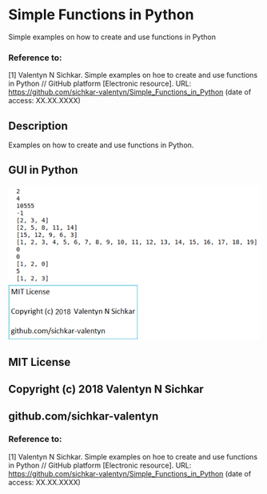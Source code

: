# Simple Functions in Python
Simple examples on how to create and use functions in Python

### Reference to:
[1] Valentyn N Sichkar. Simple examples on hoe to create and use functions in Python // GitHub platform [Electronic resource]. URL: https://github.com/sichkar-valentyn/Simple_Functions_in_Python (date of access: XX.XX.XXXX)

## Description
Examples on how to create and use functions in Python.

## GUI in Python
![Result](images/Simple_Functions_in_Python.png)

## MIT License
## Copyright (c) 2018 Valentyn N Sichkar
## github.com/sichkar-valentyn
### Reference to:
[1] Valentyn N Sichkar. Simple examples on hoe to create and use functions in Python // GitHub platform [Electronic resource]. URL: https://github.com/sichkar-valentyn/Simple_Functions_in_Python (date of access: XX.XX.XXXX)
